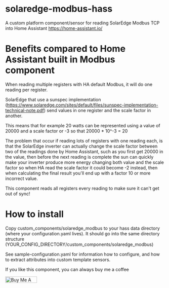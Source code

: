 # solaredge-modbus-hass
A custom platform component/sensor for reading SolarEdge Modbus TCP into Home Assistant https://home-assistant.io/

# Benefits compared to Home Assistant built in Modbus component

When reading multiple registers with HA default Modbus, it will do one reading per register.

SolarEdge that use a sunspec implementation (https://www.solaredge.com/sites/default/files/sunspec-implementation-technical-note.pdf) send values in one register and the scale factor in another.

This means that for example 20 watts can be represented using a value of 20000 and a scale factor or -3 so that 20000 * 10^-3 = 20

The problem that occur if reading lots of registers with one reading each, is that the SolarEdge inverter can actually change the scale factor between two of the readings done by Home Assistant, such as you first get 20000 in the value, then before the next reading is complete the sun can quickly make your inverter produce more energy changing both value and the scale factor so when HA read the scale factor it could become -2 instead, then when calculating the final result you'll end up with a factor 10 or more incorrect value.

This component reads all registers every reading to make sure it can't get out of sync!

# How to install

Copy custom_components/solaredge_modbus to your hass data directory (where your configuration.yaml lives). It should go into the same directory structure (YOUR_CONFIG_DIRECTORY/custom_components/solaredge_modbus)

See sample-configuration.yaml for information how to configure, and how to extract attributes into custom template sensors.

If you like this component, you can always buy me a coffee

<a href="https://www.buymeacoffee.com/gax2VUf" target="_blank"><img src="https://cdn.buymeacoffee.com/buttons/default-yellow.png" alt="Buy Me A Coffee" style="height: 20px !important;width: 100px !important;" ></a>
